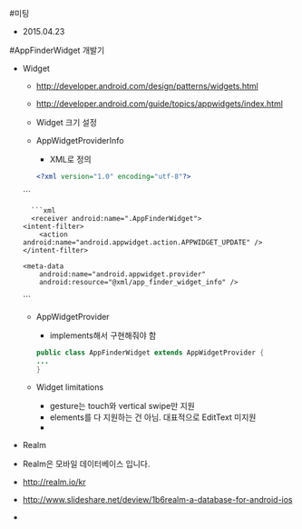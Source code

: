 #미팅
* 2015.04.23

#AppFinderWidget 개발기
* Widget
	* <http://developer.android.com/design/patterns/widgets.html>
	* <http://developer.android.com/guide/topics/appwidgets/index.html>
	* Widget 크기 설정
	* AppWidgetProviderInfo
		- XML로 정의
		
		```xml
		<?xml version="1.0" encoding="utf-8"?>
    <appwidget-provider xmlns:android="http://schemas.android.com/apk/res/android"
		    android:minWidth="@dimen/appwidget_min_width"
		    android:minHeight="@dimen/appwidget_min_height"
		    android:updatePeriodMillis="86400000"
		    android:previewImage="@drawable/widget"
		    android:initialLayout="@layout/app_finder_widget"
		    android:resizeMode="vertical"
		    android:widgetCategory="home_screen"
		    android:initialKeyguardLayout="@layout/app_finder_widget">
		</appwidget-provider>
		```
		
		```xml
		<receiver android:name=".AppFinderWidget">
      <intent-filter>
          <action android:name="android.appwidget.action.APPWIDGET_UPDATE" />
      </intent-filter>

      <meta-data
          android:name="android.appwidget.provider"
          android:resource="@xml/app_finder_widget_info" />
    </receiver>
		```
		
	* AppWidgetProvider
		- implements해서 구현해줘야 함
		
		```java
  		public class AppFinderWidget extends AppWidgetProvider {
  		...
  		}
		```
		
	* Widget limitations
 		- gesture는 touch와 vertical swipe만 지원
 		- elements를 다 지원하는 건 아님. 대표적으로 EditText 미지원
 		- 
* Realm
 * Realm은 모바일 데이터베이스 입니다.
 * <http://realm.io/kr>
 * <http://www.slideshare.net/deview/1b6realm-a-database-for-android-ios>
 * 
